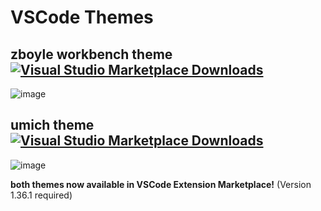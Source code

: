 # VSCode Themes

## zboyle workbench theme [![Visual Studio Marketplace Downloads](https://img.shields.io/visual-studio-marketplace/d/zacharyboyle.zboyle-wkbch-thm)](https://marketplace.visualstudio.com/items?itemName=zacharyboyle.zboyle-wkbch-thm)

![image](https://user-images.githubusercontent.com/33520963/61575031-d5c74980-aa94-11e9-83e5-ce978800b2fe.png)


## umich theme [![Visual Studio Marketplace Downloads](https://img.shields.io/visual-studio-marketplace/d/zacharyboyle.umich-theme)](https://marketplace.visualstudio.com/items?itemName=zacharyboyle.umich-theme)

![image](https://user-images.githubusercontent.com/33520963/61586599-6ad64b00-ab46-11e9-8010-b821612224ad.png)

**both themes now available in VSCode Extension Marketplace!** (Version 1.36.1 required)
